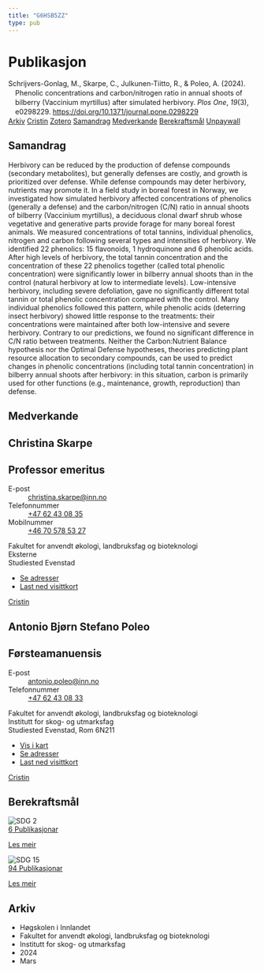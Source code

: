 ```yaml
---
title: "G6HSB5ZZ"
type: pub
---
```

<h1>Publikasjon</h1>
<article id="csl-bib-container-G6HSB5ZZ" class="csl-bib-container">
  <div class="csl-bib-body" style="line-height: 1.35; padding-left: 1em; text-indent:-1em;">
  <div class="csl-entry">Schrijvers-Gonlag, M., Skarpe, C., Julkunen-Tiitto, R., &amp; Poleo, A. (2024). Phenolic concentrations and carbon/nitrogen ratio in annual shoots of bilberry (Vaccinium myrtillus) after simulated herbivory. <i>Plos One</i>, <i>19</i>(3), e0298229. <a href="https://doi.org/10.1371/journal.pone.0298229">https://doi.org/10.1371/journal.pone.0298229</a></div>
</div>
  <div class="csl-bib-buttons">
    <a href="#taxonomy-article-G6HSB5ZZ" class="csl-bib-button">Arkiv</a>
    <a href="https://app.cristin.no/results/show.jsf?id=2252314" alt="Cristin URL" class="csl-bib-button">Cristin</a>
    <a href="http://zotero.org/groups/5402882/items/G6HSB5ZZ" alt="Zotero URL" class="csl-bib-button">Zotero</a>
    <a href="#abstract-article-G6HSB5ZZ" class="csl-bib-button">Samandrag</a>
    <a href="#contributors-article-G6HSB5ZZ" class="csl-bib-button">Medverkande</a>
    <a href="#sdg-article-G6HSB5ZZ" class="csl-bib-button">Berekraftsmål</a>
    <a href="https://journals.plos.org/plosone/article/file?id=10.1371/journal.pone.0298229&amp;type=printable" class="csl-bib-button">Unpaywall</a>
  </div>
  <div id="csl-bib-meta-container-G6HSB5ZZ"></div>
</article>
<div id="csl-bib-meta-G6HSB5ZZ" class="csl-bib-meta">
  <article id="abstract-article-G6HSB5ZZ" class="abstract-article">
    <h1>Samandrag</h1>
    Herbivory can be reduced by the production of defense compounds (secondary metabolites), but generally defenses are costly, and growth is prioritized over defense. While defense compounds may deter herbivory, nutrients may promote it. In a field study in boreal forest in Norway, we investigated how simulated herbivory affected concentrations of phenolics (generally a defense) and the carbon/nitrogen (C/N) ratio in annual shoots of bilberry (Vaccinium myrtillus), a deciduous clonal dwarf shrub whose vegetative and generative parts provide forage for many boreal forest animals. We measured concentrations of total tannins, individual phenolics, nitrogen and carbon following several types and intensities of herbivory. We identified 22 phenolics: 15 flavonoids, 1 hydroquinone and 6 phenolic acids. After high levels of herbivory, the total tannin concentration and the concentration of these 22 phenolics together (called total phenolic concentration) were significantly lower in bilberry annual shoots than in the control (natural herbivory at low to intermediate levels). Low-intensive herbivory, including severe defoliation, gave no significantly different total tannin or total phenolic concentration compared with the control. Many individual phenolics followed this pattern, while phenolic acids (deterring insect herbivory) showed little response to the treatments: their concentrations were maintained after both low-intensive and severe herbivory. Contrary to our predictions, we found no significant difference in C/N ratio between treatments. Neither the Carbon:Nutrient Balance hypothesis nor the Optimal Defense hypotheses, theories predicting plant resource allocation to secondary compounds, can be used to predict changes in phenolic concentrations (including total tannin concentration) in bilberry annual shoots after herbivory: in this situation, carbon is primarily used for other functions (e.g., maintenance, growth, reproduction) than defense.
  </article>
  <article id="contributors-article-G6HSB5ZZ" class="contributors-article">
    <h1>Medverkande</h1>
    <div class="personas"> <div class="vrtx-hinn-person-card"> <div class="photo"> <i class="lar la-user-circle missing-person"></i> </div> <div class="info"> <hgroup><h1>Christina Skarpe</h1> <h2>Professor emeritus</h2> </hgroup><dl> <dt>E-post</dt> <dd> <a href="mailto:christina.skarpe@inn.no">christina.skarpe@inn.no</a> </dd> <dt>Telefonnummer</dt> <dd><a href="tel:+4762430835"> +47 62 43 08 35 </a></dd> <dt>Mobilnummer</dt> <dd><a href="tel:+46705785327"> +46 70 578 53 27 </a></dd> </dl> <p> Fakultet for anvendt økologi, landbruksfag og bioteknologi<br> Eksterne<br> Studiested Evenstad </p> <ul class="vrtx-hinn-links"> <li><a href="https://www.inn.no/finn-en-ansatt/christina-skarpe.html#vrtx-hinn-addresses">Se adresser</a></li> <li><a href="https://www.inn.no/finn-en-ansatt/christina-skarpe.html?vrtx=vcf">Last ned visittkort</a></li> </ul> </div> </div> <a href="https://app.cristin.no/persons/show.jsf?id=328270" alt="Cristin URL" class="personas-cristin">Cristin</a> </div> <div class="personas"> <div class="vrtx-hinn-person-card"> <div class="photo"> <i class="lar la-user-circle missing-person"></i> </div> <div class="info"> <hgroup><h1>Antonio Bjørn Stefano Poleo</h1> <h2>Førsteamanuensis</h2> </hgroup><dl> <dt>E-post</dt> <dd> <a href="mailto:antonio.poleo@inn.no">antonio.poleo@inn.no</a> </dd> <dt>Telefonnummer</dt> <dd><a href="tel:+4762430833"> +47 62 43 08 33 </a></dd> </dl> <p> Fakultet for anvendt økologi, landbruksfag og bioteknologi<br> Institutt for skog- og utmarksfag<br> Studiested Evenstad, Rom 6N211 </p> <ul class="vrtx-hinn-links"> <li><a href="https://www.google.com/maps?q=61.42516,11.07813">Vis i kart</a></li> <li><a href="https://www.inn.no/finn-en-ansatt/antonio-poleo.html#vrtx-hinn-addresses">Se adresser</a></li> <li><a href="https://www.inn.no/finn-en-ansatt/antonio-poleo.html?vrtx=vcf">Last ned visittkort</a></li> </ul> </div> </div> <a href="https://app.cristin.no/persons/show.jsf?id=22191" alt="Cristin URL" class="personas-cristin">Cristin</a> </div>
  </article>
  <article id="sdg-article-G6HSB5ZZ" class="sdg-article">
    <h1>Berekraftsmål</h1>
    <div class="sdg-container"><div id="sdg2" class="sdg"> <img src="{{< params subfolder >}}images/sdg/sdg02_no.png" class="image" alt="SDG 2"> <div class="sdg-overlay"> <a href="{{< params subfolder >}}no/archive/?sdg=2#archive" class="sdg-publication-count"><span>6</span> Publikasjonar</a> <p><a href="NA" class="sdg-read-more">Les meir</a></p> </div> </div> <div id="sdg15" class="sdg"> <img src="{{< params subfolder >}}images/sdg/sdg15_no.png" class="image" alt="SDG 15"> <div class="sdg-overlay"> <a href="{{< params subfolder >}}no/archive/?sdg=15#archive" class="sdg-publication-count"><span>94</span> Publikasjonar</a> <p><a href="NA" class="sdg-read-more">Les meir</a></p> </div> </div></div>
  </article>
  <article id="taxonomy-article-G6HSB5ZZ" class="taxonomy-article">
    <h1>Arkiv</h1>
    <ul>
      <li>Høgskolen i Innlandet</li>
      <li>Fakultet for anvendt økologi, landbruksfag og bioteknologi</li>
      <li>Institutt for skog- og utmarksfag</li>
      <li>2024</li>
      <li>Mars</li>
    </ul>
  </article>
</div>

